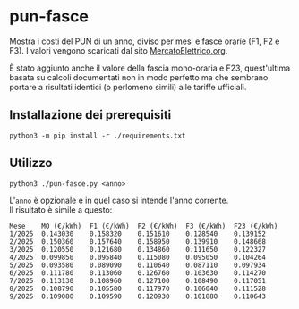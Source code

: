 # pun-fasce

Mostra i costi del PUN di un anno, diviso per mesi e fasce orarie (F1, F2 e F3).
I valori vengono scaricati dal sito [MercatoElettrico.org](https://www.mercatoelettrico.org/it-it/Home/Esiti/Elettricita/MGP/Statistiche/DatiStorici).

È stato aggiunto anche il valore della fascia mono-oraria e F23, quest'ultima basata su calcoli documentati non in modo perfetto ma che sembrano portare a risultati identici (o perlomeno simili) alle tariffe ufficiali.

## Installazione dei prerequisiti

`python3 -m pip install -r ./requirements.txt`

## Utilizzo

`python3 ./pun-fasce.py <anno>`

L'`anno` è opzionale e in quel caso si intende l'anno corrente.  
Il risultato è simile a questo:

```text
Mese	MO (€/kWh)	F1 (€/kWh)	F2 (€/kWh)	F3 (€/kWh)	F23 (€/kWh)
1/2025	0.143030	0.158320	0.151610	0.128540	0.139152
2/2025	0.150360	0.157640	0.158950	0.139910	0.148668
3/2025	0.120550	0.121680	0.134860	0.111650	0.122327
4/2025	0.099850	0.095840	0.115080	0.095050	0.104264
5/2025	0.093580	0.089090	0.110640	0.087110	0.097934
6/2025	0.111780	0.113060	0.126760	0.103630	0.114270
7/2025	0.113130	0.108960	0.127100	0.108490	0.117051
8/2025	0.108790	0.105580	0.117970	0.106040	0.111528
9/2025	0.109080	0.109590	0.120930	0.101880	0.110643
```
